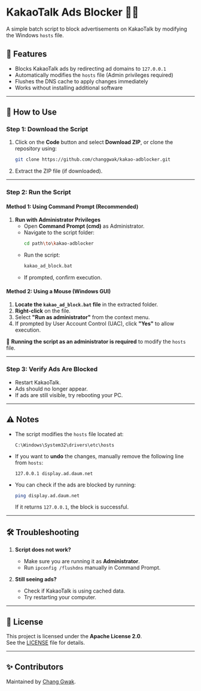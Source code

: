 # KakaoTalk Ads Blocker 🚫📢

A simple batch script to block advertisements on KakaoTalk by modifying the Windows `hosts` file.

## 🚀 Features
- Blocks KakaoTalk ads by redirecting ad domains to `127.0.0.1`
- Automatically modifies the `hosts` file (Admin privileges required)
- Flushes the DNS cache to apply changes immediately
- Works without installing additional software

---

## 📌 How to Use

### **Step 1: Download the Script**
1. Click on the **Code** button and select **Download ZIP**, or clone the repository using:
   ```sh
   git clone https://github.com/changgwak/kakao-adblocker.git
   ```
2. Extract the ZIP file (if downloaded).

---

### **Step 2: Run the Script**
#### **Method 1: Using Command Prompt (Recommended)**
1. **Run with Administrator Privileges**
   - Open **Command Prompt (cmd)** as Administrator.
   - Navigate to the script folder:
     ```sh
     cd path\to\kakao-adblocker
     ```
   - Run the script:
     ```sh
     kakao_ad_block.bat
     ```
   - If prompted, confirm execution.

#### **Method 2: Using a Mouse (Windows GUI)**
1. **Locate the `kakao_ad_block.bat` file** in the extracted folder.
2. **Right-click** on the file.
3. Select **"Run as administrator"** from the context menu.
4. If prompted by User Account Control (UAC), click **"Yes"** to allow execution.

🚨 **Running the script as an administrator is required** to modify the `hosts` file.

---

### **Step 3: Verify Ads Are Blocked**
- Restart KakaoTalk.
- Ads should no longer appear.
- If ads are still visible, try rebooting your PC.

---

## ⚠️ Notes
- The script modifies the `hosts` file located at:
  ```
  C:\Windows\System32\drivers\etc\hosts
  ```
- If you want to **undo** the changes, manually remove the following line from `hosts`:
  ```
  127.0.0.1 display.ad.daum.net
  ```
- You can check if the ads are blocked by running:
  ```sh
  ping display.ad.daum.net
  ```
  If it returns `127.0.0.1`, the block is successful.

---

## 🛠️ Troubleshooting
1. **Script does not work?**  
   - Make sure you are running it as **Administrator**.
   - Run `ipconfig /flushdns` manually in Command Prompt.
   
2. **Still seeing ads?**  
   - Check if KakaoTalk is using cached data.  
   - Try restarting your computer.

---

## 📜 License
This project is licensed under the **Apache License 2.0**.  
See the [LICENSE](LICENSE) file for details.

---

## ✨ Contributors
Maintained by [Chang Gwak](https://github.com/changgwak).
```
